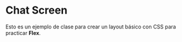 # Chat Screen

Esto es un ejemplo de clase para crear un layout básico con CSS para practicar **Flex**.

